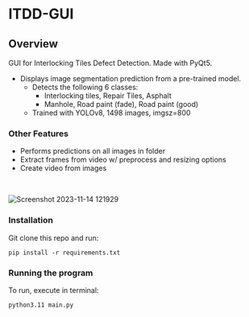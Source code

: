 # ITDD-GUI

## Overview
GUI for Interlocking Tiles Defect Detection. Made with PyQt5.
- Displays image segmentation prediction from a pre-trained model.
    - Detects the following 6 classes:
        - Interlocking tiles, Repair Tiles, Asphalt
        - Manhole, Road paint (fade), Road paint (good)
    - Trained with YOLOv8, 1498 images, imgsz=800
### Other Features
- Performs predictions on all images in folder
- Extract frames from video w/ preprocess and resizing options
- Create video from images
 
 <br>
 
![Screenshot 2023-11-14 121929](https://github.com/pseuds/ITDD-GUI/assets/112696906/3c73cc68-4abd-4e1a-9ba0-bc8a7e00448c)

### Installation
Git clone this repo and run:
```
pip install -r requirements.txt
```

### Running the program
To run, execute in terminal:
```
python3.11 main.py
```
